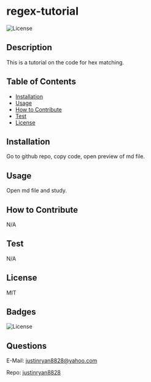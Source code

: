 # regex-tutorial
  ![License](https://img.shields.io/badge/License-MIT-blue.svg)
  ## Description
  This is a tutorial on the code for hex matching.
  ## Table of Contents 
  - [Installation](#installation)
  - [Usage](#usage)
  - [How to Contribute](#how-to-contribute)
  - [Test](#test)
  - [License](#license)

  ## Installation
  Go to github repo, copy code, open preview of md file.

  ## Usage
Open md file and study.

  ## How to Contribute
N/A

  ## Test
N/A


  ## License
  MIT
  
  
  ## Badges
  ![License](https://img.shields.io/badge/License-MIT-blue.svg)

  ## Questions

  E-Mail: justinryan8828@yahoo.com


  Repo: [justinryan8828](https://github.com/justinryan8828)
